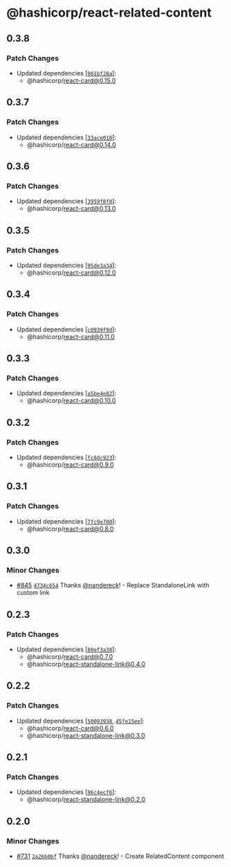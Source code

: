 # @hashicorp/react-related-content

## 0.3.8

### Patch Changes

- Updated dependencies [[`901bf28a`](https://github.com/hashicorp/react-components/commit/901bf28a1f3e61735c07444c41e9a4eb36324ba4)]:
  - @hashicorp/react-card@0.15.0

## 0.3.7

### Patch Changes

- Updated dependencies [[`33ace018`](https://github.com/hashicorp/react-components/commit/33ace018726cba053118248294f74cc32a614908)]:
  - @hashicorp/react-card@0.14.0

## 0.3.6

### Patch Changes

- Updated dependencies [[`3959f8f0`](https://github.com/hashicorp/react-components/commit/3959f8f01d9d23aaab52507433dafe9f2379c872)]:
  - @hashicorp/react-card@0.13.0

## 0.3.5

### Patch Changes

- Updated dependencies [[`95de3a34`](https://github.com/hashicorp/react-components/commit/95de3a34f3df2814ae06e040f4672197f3570a86)]:
  - @hashicorp/react-card@0.12.0

## 0.3.4

### Patch Changes

- Updated dependencies [[`c0939f9d`](https://github.com/hashicorp/react-components/commit/c0939f9da88f8da89d7700b5985f4aa4691facbb)]:
  - @hashicorp/react-card@0.11.0

## 0.3.3

### Patch Changes

- Updated dependencies [[`a5be4e82`](https://github.com/hashicorp/react-components/commit/a5be4e82a3b96abff44db046e67091c29c2cc8d1)]:
  - @hashicorp/react-card@0.10.0

## 0.3.2

### Patch Changes

- Updated dependencies [[`fc8dc923`](https://github.com/hashicorp/react-components/commit/fc8dc9238e54955114440c621afd157b12c6b2d2)]:
  - @hashicorp/react-card@0.9.0

## 0.3.1

### Patch Changes

- Updated dependencies [[`7fc9e708`](https://github.com/hashicorp/react-components/commit/7fc9e70885be5495c9ff66b8f84083bf63a4b22c)]:
  - @hashicorp/react-card@0.8.0

## 0.3.0

### Minor Changes

- [#845](https://github.com/hashicorp/react-components/pull/845) [`4734c654`](https://github.com/hashicorp/react-components/commit/4734c65464f80bcfa976be24639b8fd66bb20c6c) Thanks [@nandereck](https://github.com/nandereck)! - Replace StandaloneLink with custom link

## 0.2.3

### Patch Changes

- Updated dependencies [[`80ef3a38`](https://github.com/hashicorp/react-components/commit/80ef3a38ba67e23ba2d019530fb57d218e9d8268)]:
  - @hashicorp/react-card@0.7.0
  - @hashicorp/react-standalone-link@0.4.0

## 0.2.2

### Patch Changes

- Updated dependencies [[`50093938`](https://github.com/hashicorp/react-components/commit/50093938f070e489c94e866097b7278b78f72a4c), [`45fe15ee`](https://github.com/hashicorp/react-components/commit/45fe15eec86e09d324624b0398e81edd92b3af37)]:
  - @hashicorp/react-card@0.6.0
  - @hashicorp/react-standalone-link@0.3.0

## 0.2.1

### Patch Changes

- Updated dependencies [[`96c4ecf6`](https://github.com/hashicorp/react-components/commit/96c4ecf6c82d3cc947c0c41faea499ce808180ab)]:
  - @hashicorp/react-standalone-link@0.2.0

## 0.2.0

### Minor Changes

- [#731](https://github.com/hashicorp/react-components/pull/731) [`2a26b0bf`](https://github.com/hashicorp/react-components/commit/2a26b0bf09bc94fbee4607ae7a2b321bfb99a829) Thanks [@nandereck](https://github.com/nandereck)! - Create RelatedContent component
